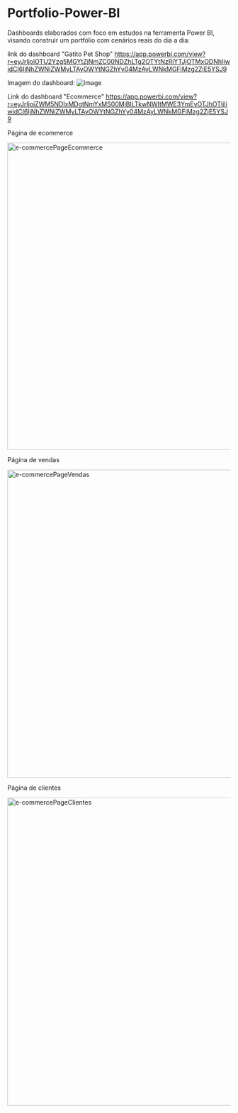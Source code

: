 # Portfolio-Power-BI
Dashboards elaborados com foco em estudos na ferramenta Power BI, visando construir um portfólio com cenários reais do dia a dia:

link do dashboard "Gatito Pet Shop"
https://app.powerbi.com/view?r=eyJrIjoiOTU2Yzg5MGYtZjNmZC00NDZhLTg2OTYtNzRiYTJjOTMxODNhIiwidCI6IjNhZWNiZWMyLTAyOWYtNGZhYy04MzAyLWNkMGFiMzg2ZjE5YSJ9

Imagem do dashboard:
![image](https://github.com/anguimaraes/Portfolio-Power-BI/assets/72702804/652cc031-e438-45a6-a75f-923ed9eca033)

Link do dashboard "Ecommerce"
https://app.powerbi.com/view?r=eyJrIjoiZWM5NDIxMDgtNmYxMS00MjBlLTkwNWItMWE3YmEyOTJhOTljIiwidCI6IjNhZWNiZWMyLTAyOWYtNGZhYy04MzAyLWNkMGFiMzg2ZjE5YSJ9

Página de ecommerce

<img width="693" alt="e-commercePageEcommerce" src="https://github.com/anguimaraes/Portfolio-Power-BI/assets/72702804/3e5ac5c1-9735-49d2-917e-90fee3ca3006">

Página de vendas

<img width="695" alt="e-commercePageVendas" src="https://github.com/anguimaraes/Portfolio-Power-BI/assets/72702804/2c31188b-5930-45ee-bf13-aade80d5c073">

Página de clientes

<img width="695" alt="e-commercePageClientes" src="https://github.com/anguimaraes/Portfolio-Power-BI/assets/72702804/a0d5e802-3604-41cc-a0cd-b54de62c4f6d">


